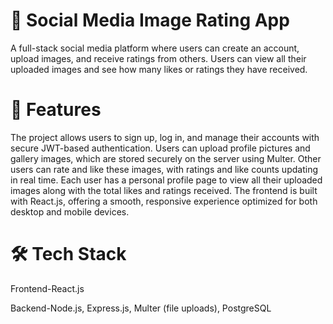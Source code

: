 # 📸 Social Media Image Rating App
A full-stack social media platform where users can create an account, upload images, and receive ratings from others. Users can view all their uploaded images and see how many likes or ratings they have received.

# 🚀 Features
The project allows users to sign up, log in, and manage their accounts with secure JWT-based authentication. Users can upload profile pictures and gallery images, which are stored securely on the server using Multer. Other users can rate and like these images, with ratings and like counts updating in real time. Each user has a personal profile page to view all their uploaded images along with the total likes and ratings received. The frontend is built with React.js, offering a smooth, responsive experience optimized for both desktop and mobile devices.

# 🛠 Tech Stack
Frontend-React.js

Backend-Node.js, Express.js, Multer (file uploads), PostgreSQL

